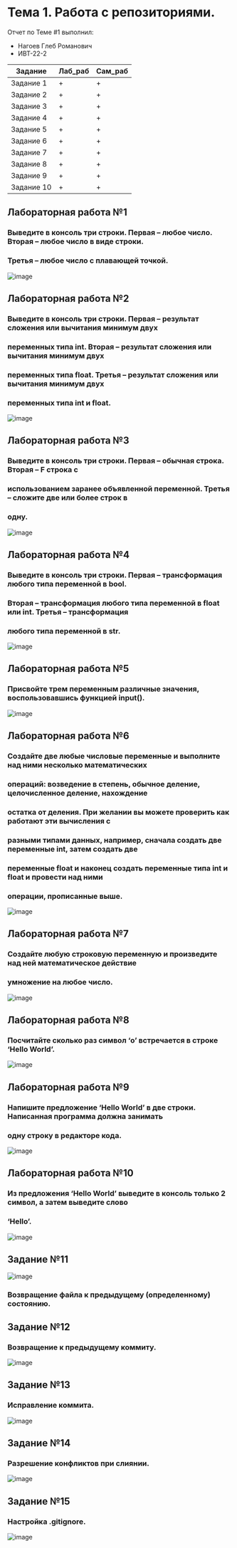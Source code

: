 # Тема 1. Работа с репозиториями.
Отчет по Теме #1 выполнил:
- Нагоев Глеб Романович
- ИВТ-22-2

| Задание | Лаб_раб | Сам_раб |
| ------ | ------ | ------ | 
| Задание 1 | + | + |
| Задание 2 | + | + |
| Задание 3 | + | + |
| Задание 4 | + | + |
| Задание 5 | + | + |
| Задание 6 | + | + |
| Задание 7 | + | + |
| Задание 8 | + | + |
| Задание 9 | + | + |
| Задание 10 | + | + |



## Лабораторная работа №1
### Выведите в консоль три строки. Первая – любое число. Вторая – любое число в виде строки.
### Третья – любое число с плавающей точкой. 
![image](https://github.com/user-attachments/assets/6202813e-a758-4814-ad91-40f0aa137050)



## Лабораторная работа №2
### Выведите в консоль три строки. Первая – результат сложения или вычитания минимум двух
### переменных типа int. Вторая – результат сложения или вычитания минимум двух
### переменных типа float. Третья – результат сложения или вычитания минимум двух
### переменных типа int и float.  
![image](https://github.com/user-attachments/assets/0ff6ed63-8a7f-4075-b7d9-5b938a345e3b)


## Лабораторная работа №3
### Выведите в консоль три строки. Первая – обычная строка. Вторая – F строка с
### использованием заранее объявленной переменной. Третья – сложите две или более строк в
### одну. 
![image](https://github.com/user-attachments/assets/0a81855c-2e3b-460d-909e-7b4f22b174f8)


## Лабораторная работа №4
### Выведите в консоль три строки. Первая – трансформация любого типа переменной в bool.
### Вторая – трансформация любого типа переменной в float или int. Третья – трансформация
### любого типа переменной в str. 
![image](https://github.com/user-attachments/assets/b4e74153-aa02-42cd-a75d-4af3faa4a48f)


## Лабораторная работа №5
### Присвойте трем переменным различные значения, воспользовавшись функцией input(). 
![image](https://github.com/user-attachments/assets/41ce9721-9d3f-45fe-ad12-c6c6ddf9355a)


## Лабораторная работа №6
### Создайте две любые числовые переменные и выполните над ними несколько математических
### операций: возведение в степень, обычное деление, целочисленное деление, нахождение
### остатка от деления. При желании вы можете проверить как работают эти вычисления с
### разными типами данных, например, сначала создать две переменные int, затем создать две
### переменные float и наконец создать переменные типа int и float и провести над ними
### операции, прописанные выше. 
![image](https://github.com/user-attachments/assets/9824ae81-cdec-4767-bf7d-71d715bcf378)

## Лабораторная работа №7
### Создайте любую строковую переменную и произведите над ней математическое действие
### умножение на любое число.
![image](https://github.com/user-attachments/assets/a6d49f90-f150-433f-aad1-7514f56e2558)



## Лабораторная работа №8
### Посчитайте сколько раз символ ‘o’ встречается в строке ‘Hello World’.
![image](https://github.com/user-attachments/assets/3515dcaf-743d-48d0-9c9e-5b2da0b478bf)


## Лабораторная работа №9
### Напишите предложение ‘Hello World’ в две строки. Написанная программа должна занимать
### одну строку в редакторе кода.
![image](https://github.com/user-attachments/assets/c5030615-58f3-416e-9a53-c2a875bb182d)


## Лабораторная работа №10
### Из предложения ‘Hello World’ выведите в консоль только 2 символ, а затем выведите слово
### ‘Hello’.
![image](https://github.com/user-attachments/assets/59846235-ca2d-42bf-a7cb-75219fe46a22)


## Задание №11
![image](https://github.com/user-attachments/assets/101a11e6-db55-4214-b4e3-29d0bdb60433)


###  Возвращение файла к предыдущему (определенному) состоянию.
## Задание №12
### Возвращение к предыдущему коммиту.
![image](https://github.com/user-attachments/assets/66eb6fee-36a2-435a-8315-8ef078af6255)

## Задание №13
### Исправление коммита.
![image](https://github.com/user-attachments/assets/651d4f2b-ae78-4ee1-9659-6096ebd6bc7a)

## Задание №14
### Разрешение конфликтов при слиянии.
![image](https://github.com/user-attachments/assets/98b64004-71e7-4ba2-b643-0f7e9b999bba)

## Задание №15
### Настройка .gitignore. 
![image](https://github.com/user-attachments/assets/fd77dc36-37a2-4cd7-ba64-77421b18dfa9)
